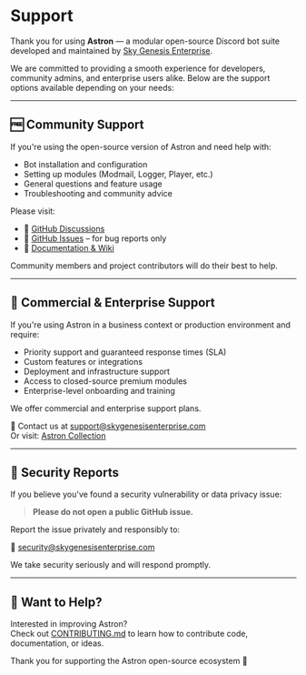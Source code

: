 # Support

Thank you for using **Astron** — a modular open-source Discord bot suite developed and maintained by [Sky Genesis Enterprise](https://skygenesisenterprise.com).

We are committed to providing a smooth experience for developers, community admins, and enterprise users alike. Below are the support options available depending on your needs:

---

## 🆓 Community Support

If you're using the open-source version of Astron and need help with:

- Bot installation and configuration
- Setting up modules (Modmail, Logger, Player, etc.)
- General questions and feature usage
- Troubleshooting and community advice

Please visit:

- 💬 [GitHub Discussions](https://github.com/Sky-Genesis-Enterprise/astron/discussions)
- 🐛 [GitHub Issues](https://github.com/Sky-Genesis-Enterprise/astron/issues) – for bug reports only
- 📘 [Documentation & Wiki](https://wiki.astron-collection.com)

Community members and project contributors will do their best to help.

---

## 💼 Commercial & Enterprise Support

If you're using Astron in a business context or production environment and require:

- Priority support and guaranteed response times (SLA)
- Custom features or integrations
- Deployment and infrastructure support
- Access to closed-source premium modules
- Enterprise-level onboarding and training

We offer commercial and enterprise support plans.

📧 Contact us at [support@skygenesisenterprise.com](mailto:support@skygenesisenterprise.com)  
Or visit: [Astron Collection](https://astron-collection.com)

---

## 🔐 Security Reports

If you believe you've found a security vulnerability or data privacy issue:

> **Please do not open a public GitHub issue.**

Report the issue privately and responsibly to:

🔐 [security@skygenesisenterprise.com](mailto:security@skygenesisenterprise.com)

We take security seriously and will respond promptly.

---

## 🙌 Want to Help?

Interested in improving Astron?  
Check out [CONTRIBUTING.md](./CONTRIBUTING.md) to learn how to contribute code, documentation, or ideas.

Thank you for supporting the Astron open-source ecosystem 🚀